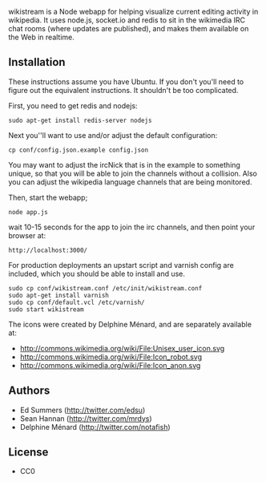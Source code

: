 wikistream is a Node webapp for helping visualize current editing
activity in wikipedia. It uses node.js, socket.io and redis to sit in the
wikimedia IRC chat rooms (where updates are published), and makes them available
on the Web in realtime.

Installation
------------

These instructions assume you have Ubuntu. If you don't you'll need to figure
out the equivalent instructions. It shouldn't be too complicated. 

First, you need to get redis and nodejs:

    sudo apt-get install redis-server nodejs

Next you''ll want to use and/or adjust the default configuration:

    cp conf/config.json.example config.json

You may want to adjust the ircNick that is in the example to something unique,
so that you will be able to join the channels without a collision. Also you 
can adjust the wikipedia language channels that are being monitored.

Then, start the webapp;

    node app.js

wait 10-15 seconds for the app to join the irc channels, and then
point your browser at:

    http://localhost:3000/

For production deployments an upstart script and varnish config are included, 
which you should be able to install and use.

    sudo cp conf/wikistream.conf /etc/init/wikistream.conf
    sudo apt-get install varnish
    sudo cp conf/default.vcl /etc/varnish/
    sudo start wikistream

The icons were created by Delphine Ménard, and are separately available at:

* http://commons.wikimedia.org/wiki/File:Unisex_user_icon.svg
* http://commons.wikimedia.org/wiki/File:Icon_robot.svg
* http://commons.wikimedia.org/wiki/File:Icon_anon.svg

Authors
-------

* Ed Summers (http://twitter.com/edsu)
* Sean Hannan (http://twitter.com/mrdys)
* Delphine Ménard (http://twitter.com/notafish)

License
-------

* CC0
